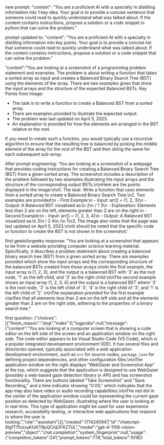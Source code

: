 new prompt:
                "content": "You are a proficient AI with a specialty in distilling information into 1 key idea. Your goal is to provide a concise sentence that someone could read to quickly understand what was talked about. If the content contains instructions, propose a solution or a code snippet in python that can solve the problem."



prompt updated to:
                "content": "You are a proficient AI with a specialty in distilling information into key points. Your goal is to provide a concise list that someone could read to quickly understand what was talked about. If the content contains instructions, propose a solution or a code snippet that can solve the problem."


"content":"You are looking at a screenshot of a programming problem statement and examples. The problem is about writing a function that takes a sorted array as input and creates a Balanced Binary Search Tree (BST) using the elements of the array. There are two examples given that show the input arrays and the structure of the expected Balanced BSTs.
Key Points from Image:

- The task is to write a function to create a Balanced BST from a sorted array.
- There are examples provided to illustrate the expected output.
- The problem was last updated on April 5, 2023.
- An explanation is provided for how the elements are arranged in the BST relative to the root.

If you need to create such a function, you would typically use a recursive algorithm to ensure that the resulting tree is balanced by picking the middle element of the array for the root of the BST and then doing the same for each subsequent sub-array.




After prompt engineering:
 'You are looking at a screenshot of a webpage that provides coding instructions for creating a Balanced Binary Search Tree (BST) from a given sorted array. The screenshot includes a description of the problem followed by two examples illustrating the input arrays and the structure of the corresponding output BSTs.\n\nHere are the points displayed in the image:\n\n1. The task: Write a function that uses elements from a sorted array to create a Balanced Binary Search Tree.\n2. Two examples are provided:\n   - First Example:\n     - Input: arr[] = {1, 2, 3}\n     - Output: A Balanced BST visualized as:\n         2\n        / 
        1   3\n     - Explanation: Elements less than 2 are on the left, elements greater than 2 are on the right.\n   - Second Example:\n     - Input: arr[] = {1, 2, 3, 4}\n     - Output: A Balanced BST visualized as:\n         3\n        / 
               2   4\n      /\n     1\n3. The image also notes that the page was last updated on April 5, 2023.\n\nIt should be noted that the specific code or function to create the BST is not shown in the screenshot.'



first geeksforgeeks response:
"You are looking at a screenshot that appears to be from a website providing computer science learning material. Specifically, it describes a problem statement about creating a balanced binary search tree (BST) from a given sorted array. There are examples provided which show the input arrays and the corresponding structure of the balanced BSTs created from those arrays.\n\nIn the first example, the input array is [1, 2, 3], and the output is a balanced BST with '2' as the root node, '1' as the left child, and '3' as the right child.\n\nThe second example shows an input array [1, 2, 3, 4] and the output is a balanced BST where '3' is the root node, '2' is the left child of '3', '4' is the right child of '3', and '1' is the left child of '2'. \n\nThe explanation provided for the first example clarifies that all elements less than 2 are on the left side and all the elements greater than 2 are on the right side, adhering to the properties of a binary search tree."

first question:
{"choices":[{"finish_reason":"stop","index":0,"logprobs":null,"message":{"content":"You are looking at a computer screen that is showing a code editor on the left side of the screen and an application window on the right side. The code editor appears to be Visual Studio Code (VS Code), which is a popular integrated development environment (IDE). It has several files and directories opened, typically associated with a web application development environment, such as `src` for source codes, `package.json` for defining project dependencies, and other configuration files.\n\nThe application window on the right displays \"WebGazer and Screenshot App\" at the top, which suggests that the application is designed to use WebGazer (possibly a web-based gaze detection library or API) and has screenshot functionality. There are buttons labeled \"Take Screenshot\" and \"Save Recording,\" and a time indicator showing \"0:00,\" which indicates that the app may also have video or audio recording capabilities.\n\nThe red dot in the center of the application window could be representing the current gaze position as detected by WebGazer, illustrating where the user is looking at in real-time. This type of application might be used for user experience research, accessibility testing, or interactive web applications that respond to where the user is looking.","role":"assistant"}}],"created":1714240947,"id":"chatcmpl-9IgfT7fnzsyA1zKTRpQCIqOFKZ7UL","model":"gpt-4-1106-vision-preview","object":"chat.completion","system_fingerprint":null,"usage":{"completion_tokens":241,"prompt_tokens":778,"total_tokens":1019}}